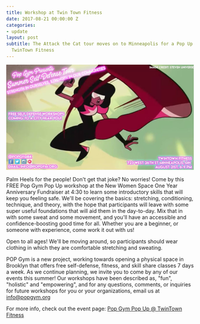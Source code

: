 ```yaml
---
title: Workshop at Twin Town Fitness
date: 2017-08-21 00:00:00 Z
categories:
- update
layout: post
subtitle: The Attack the Cat tour moves on to Minneapolis for a Pop Up workshop at
  TwinTown Fitness
---
```


![Pop Gym at TwinTown Fitness](/assets/twintown.jpg)

Palm Heels for the people! Don't get that joke? No worries! Come by this FREE Pop Gym Pop Up workshop at the New Women Space One Year Anniversary Fundraiser at 4:30 to learn some introductory skills that will keep you feeling safe. We'll be covering the basics: stretching, conditioning, technique, and theory, with the hope that participants will leave with some super useful foundations that will aid them in the day-to-day. Mix that in with some sweat and some movement, and you'll have an accessible and confidence-boosting good time for all. Whether you are a beginner, or someone with experience, come work it out with us!

Open to all ages! We'll be moving around, so participants should wear clothing in which they are comfortable stretching and sweating.

POP Gym is a new project, working towards opening a physical space in Brooklyn that offers free self-defense, fitness, and skill share classes 7 days a week. As we continue planning, we invite you to come by any of our events this summer! Our workshops have been described as, "fun", "holistic" and "empowering", and for any questions, comments, or inquiries for future workshops for you or your organizations, email us at info@popgym.org


For more info, check out the event page: [Pop Gym Pop Up @ TwinTown Fitness](https://www.facebook.com/events/273008133184884)
